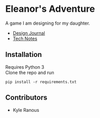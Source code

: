 # Eleanor's Adventure

A game I am designing for my daughter.

* [Design Journal](notes/journal.md)
* [Tech Notes](notes/tech_notes.md)

## Installation
Requires Python 3 <br>
Clone the repo and run
```
pip install -r requirements.txt
```

## Contributors
* Kyle Ranous
